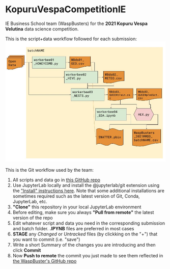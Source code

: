 # KopuruVespaCompetitionIE
IE Business School team (WaspBusters) for the **2021 Kopuru Vespa Velutina** data science competition.

This is the script+data workflow followed for each submission:
![WaspBusters workflow](https://github.com/IEwaspbusters/KopuruVespaCompetitionIE/raw/main/Competition_subs/Beeswax.jpg "THE BEESWAX is the glue that keeps it all together")

This is the Git workflow used by the team:
1. All scripts and data go in [this GitHub repo](https://github.com/IEwaspbusters/KopuruVespaCompetitionIE)
2. Use JupyterLab locally and install the @jupyterlab/git extension using the ["Install" instructions here](https://github.com/jupyterlab/jupyterlab-git). Note that some additional installations are sometimes required such as the latest version of Git, Conda, JupyterLab, etc.
3. **"Clone"** this repository in your local JupyterLab environment
4. Before editing, make sure you always **"Pull from remote"** the latest version of the repo
5. Edit whatever script and data you need in the corresponding submission and batch folder. **.IPYNB** files are preferred in most cases
6. **STAGE** any _Changed_ or _Untracked_ files (by clickking on the "+") that you want to commit (i.e. "save")
7. Write a short Summary of the changes you are introducing and then click **Commit**
8. Now **Push to remote** the commit you just made to see them reflected in [the WaspBuster's GitHub repo](https://github.com/IEwaspbusters/KopuruVespaCompetitionIE)